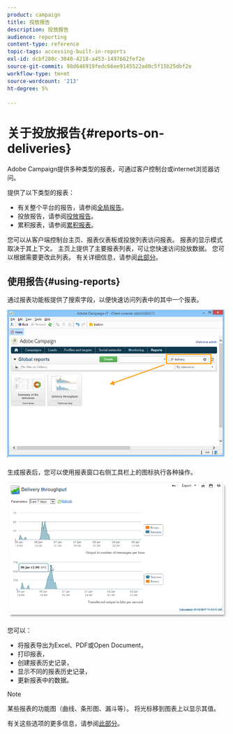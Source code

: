 ```yaml
---
product: campaign
title: 投放报告
description: 投放报告
audience: reporting
content-type: reference
topic-tags: accessing-built-in-reports
exl-id: dcbf280c-3040-4218-a453-1497662fef2e
source-git-commit: 98d646919fedc66ee9145522ad0c5f15b25dbf2e
workflow-type: tm+mt
source-wordcount: '213'
ht-degree: 5%

---
```


# 关于投放报告{#reports-on-deliveries}

Adobe Campaign提供多种类型的报表，可通过客户控制台或internet浏览器访问。

提供了以下类型的报表：

* 有关整个平台的报告，请参阅[全局报告](../../reporting/using/global-reports.md)。
* 投放报告，请参阅[投放报告](../../reporting/using/delivery-reports.md)。
* 累积报表，请参阅[累积报表](../../reporting/using/cumulative-reports.md)。

您可以从客户端控制台主页、报表仪表板或投放列表访问报表。 报表的显示模式取决于其上下文。 主页上提供了主要报表列表，可让您快速访问投放数据。 您可以根据需要更改此列表。 有关详细信息，请参阅[此部分](../../reporting/using/about-reports-creation-in-campaign.md)。

## 使用报告{#using-reports}

通过报表功能板提供了搜索字段，以便快速访问列表中的其中一个报表。

![](assets/s_ncs_user_report_searchfield.png)

生成报表后，您可以使用报表窗口右侧工具栏上的图标执行各种操作。

![](assets/s_ncs_user_report_toolbar.png)

您可以：

* 将报表导出为Excel、PDF或Open Document，
* 打印报表，
* 创建报表历史记录，
* 显示不同的报表历史记录，
* 更新报表中的数据。

>[!NOTE]
>
>某些报表的功能图（曲线、条形图、漏斗等）。 将光标移到图表上以显示其值。

有关这些选项的更多信息，请参阅[此部分](../../reporting/using/about-adobe-campaign-reporting-tools.md)。
